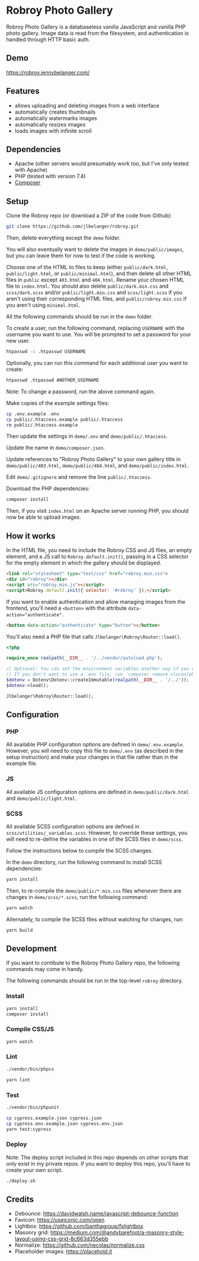 # Robroy Photo Gallery

Robroy Photo Gallery is a databaseless vanilla JavaScript and vanilla PHP photo gallery. Image data is read from the filesystem, and authentication is handled through HTTP basic auth.

## Demo

https://robroy.jennybelanger.com/

## Features

- allows uploading and deleting images from a web interface
- automatically creates thumbnails
- automatically watermarks images
- automatically resizes images
- loads images with infinite scroll

## Dependencies

- Apache (other servers would presumably work too, but I've only tested with Apache)
- PHP (tested with version 7.4)
- [Composer](https://getcomposer.org/)

## Setup

Clone the Robroy repo (or download a ZIP of the code from Github):

``` bash
git clone https://github.com/jlbelanger/robroy.git
```

Then, delete everything except the `demo` folder.

You will also eventually want to delete the images in `demo/public/images`, but you can leave them for now to test if the code is working.

Choose one of the HTML to files to keep (either `public/dark.html`, `public/light.html`, or `public/minimal.html`), and then delete all other HTML files in `public` except `403.html` and `404.html`. Rename your chosen HTML file to `index.html`. You should also delete `public/dark.min.css` and `scss/dark.scss` and/or `public/light.min.css` and `scss/light.scss` if you aren't using their corresponding HTML files, and `public/robroy.min.css` if you aren't using `minimal.html`.

All the following commands should be run in the `demo` folder.

To create a user, run the following command, replacing `USERNAME` with the username you want to use. You will be prompted to set a password for your new user.

``` bash
htpasswd -c .htpasswd USERNAME
```

Optionally, you can run this command for each additional user you want to create:

``` bash
htpasswd .htpasswd ANOTHER_USERNAME
```

Note: To change a password, run the above command again.

Make copies of the example settings files:

``` bash
cp .env.example .env
cp public/.htaccess.example public/.htaccess
rm public/.htaccess.example
```

Then update the settings in `demo/.env` and `demo/public/.htaccess`.

Update the name in `demo/composer.json`.

Update references to "Robroy Photo Gallery" to your own gallery title in `demo/public/403.html`, `demo/public/404.html`, and `demo/public/index.html`.

Edit `demo/.gitignore` and remove the line `public/.htaccess`.

Download the PHP dependencies:

``` bash
composer install
```

Then, if you visit `index.html` on an Apache server running PHP, you should now be able to upload images.

## How it works

In the HTML file, you need to include the Robroy CSS and JS files, an empty element, and a JS call to `Robroy.default.init()`, passing in a CSS selector for the empty element in which the gallery should be displayed.

``` html
<link rel="stylesheet" type="text/css" href="robroy.min.css">
<div id="robroy"></div>
<script src="robroy.min.js"></script>
<script>Robroy.default.init({ selector: '#robroy' });</script>
```

If you want to enable authentication and allow managing images from the frontend, you'll need a `<button>` with the attribute `data-action="authenticate"`.

``` html
<button data-action="authenticate" type="button"></button>
```

You'll also need a PHP file that calls `Jlbelanger\Robroy\Router::load()`.

``` php
<?php

require_once realpath(__DIR__ . '/../vendor/autoload.php');

// Optional: You can set the environment variables another way if you choose.
// If you don't want to use a .env file, run `composer remove vlucas/phpdotenv` and remove the two lines below.
$dotenv = Dotenv\Dotenv::createImmutable(realpath(__DIR__ . '/../'));
$dotenv->load();

Jlbelanger\Robroy\Router::load();
```

## Configuration

### PHP

All available PHP configuration options are defined in `demo/.env.example`. However, you will need to copy this file to `demo/.env` (as described in the setup instruction) and make your changes in that file rather than in the example file.

### JS

All available JS configuration options are defined in `demo/public/dark.html` and `demo/public/light.html`.

### SCSS

All available SCSS configuration options are defined in `scss/utilities/_variables.scss`. However, to override these settings, you will need to re-define the variables in one of the SCSS files in `demo/scss`.

Follow the instructions below to compile the SCSS changes.

In the `demo` directory, run the following command to install SCSS dependencies:

``` bash
yarn install
```

Then, to re-compile the `demo/public/*.min.css` files whenever there are changes in `demo/scss/*.scss`, run the following command:

``` bash
yarn watch
```

Alternately, to compile the SCSS files without watching for changes, run:

``` bash
yarn build
```

## Development

If you want to contibute to the Robroy Photo Gallery repo, the following commands may come in handy.

The following commands should be run in the top-level `robroy` directory.

### Install

``` bash
yarn install
composer install
```

### Compile CSS/JS

``` bash
yarn watch
```

### Lint

``` bash
./vendor/bin/phpcs

yarn lint
```

### Test

``` bash
./vendor/bin/phpunit

cp cypress.example.json cypress.json
cp cypress.env.example.json cypress.env.json
yarn test:cypress
```

### Deploy

Note: The deploy script included in this repo depends on other scripts that only exist in my private repos. If you want to deploy this repo, you'll have to create your own script.

``` bash
./deploy.sh
```

## Credits

- Debounce: https://davidwalsh.name/javascript-debounce-function
- Favicon: https://useiconic.com/open
- Lightbox: https://github.com/banthagroup/fslightbox
- Masonry grid: https://medium.com/@andybarefoot/a-masonry-style-layout-using-css-grid-8c663d355ebb
- Normalize: https://github.com/necolas/normalize.css
- Placeholder images: https://placehold.it

